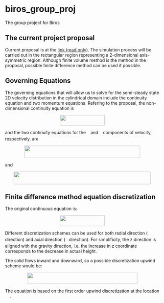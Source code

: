 
# biros\_group\_proj
The group project for Biros

## The current project proposal

Current proposal is at the [link  (read only)][1]. The simulation process will be carried out in the rectangular region representing a 2-dimensional axis-symmetric region. Although finite volume method is the method in the proposal, possible finite difference method can be used if possible.

## Governing Equations
The governing equations that will allow us to solve for the semi-steady state 2D velocity distribution in the cylindrical domain include the continuity equation and two momentum equations. Refering to the proposal, the non-dimensional continuity equation is

<p align="center"><img src="/tex/b20441acd018750e8d678889ae462554.svg?invert_in_darkmode&sanitize=true" align=middle width=145.5763914pt height=34.7253258pt/></p>

and the two continuity equations for the <img src="/tex/89f2e0d2d24bcf44db73aab8fc03252c.svg?invert_in_darkmode&sanitize=true" align=middle width=7.87295519999999pt height=14.15524440000002pt/> and <img src="/tex/f93ce33e511096ed626b4719d50f17d2.svg?invert_in_darkmode&sanitize=true" align=middle width=8.367621899999993pt height=14.15524440000002pt/> components of velocity, respectively, are

<p align="center"><img src="/tex/f8daaed4e9eb2fcf3e5617c88d8bd851.svg?invert_in_darkmode&sanitize=true" align=middle width=377.71099574999994pt height=40.11819404999999pt/></p>

and

<p align="center"><img src="/tex/ff2d7368280dbe931bfbda9914b58a77.svg?invert_in_darkmode&sanitize=true" align=middle width=448.8929642999999pt height=40.11819404999999pt/></p>

## Finite difference method equation discretization 

The original continuous equation is:

<p align="center"><img src="/tex/c83032e3696a0cdea9bff801e9295c41.svg?invert_in_darkmode&sanitize=true" align=middle width=145.5763914pt height=34.7253258pt/></p>



Different discretization schemes can be used for both radial direction (<img src="/tex/89f2e0d2d24bcf44db73aab8fc03252c.svg?invert_in_darkmode&sanitize=true" align=middle width=7.87295519999999pt height=14.15524440000002pt/> direction) and axial direction (<img src="/tex/f93ce33e511096ed626b4719d50f17d2.svg?invert_in_darkmode&sanitize=true" align=middle width=8.367621899999993pt height=14.15524440000002pt/> direction). For simplificity, the z direction is aligned with the gravity direction, i.e. the increase in z coordinate corresponds to the decrease in actual height.



The solid flows inward and downward, so a possible discretization upwind scheme would be:

<p align="center"><img src="/tex/2fdee062a0651d5d58918344d18945db.svg?invert_in_darkmode&sanitize=true" align=middle width=359.63558894999994pt height=37.1910528pt/></p>

The equation is based on the first order upwind discretization at the location <img src="/tex/f9c4988898e7f532b9f826a75014ed3c.svg?invert_in_darkmode&sanitize=true" align=middle width=14.99998994999999pt height=22.465723500000017pt/>.





[1]:	https://www.overleaf.com/read/hzzczmvjnnht
